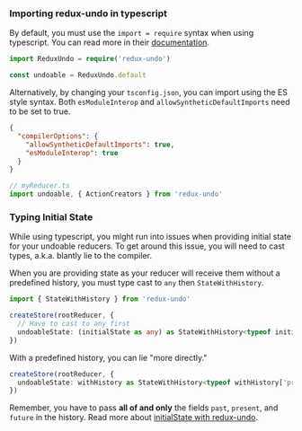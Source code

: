 ### Importing redux-undo in typescript

By default, you must use the `import = require` syntax when using typescript. You can read more in their [documentation](https://www.typescriptlang.org/docs/handbook/modules.html#export--and-import--require).

```typescript
import ReduxUndo = require('redux-undo')

const undoable = ReduxUndo.default
```

Alternatively, by changing your `tsconfig.json`, you can import using the ES style syntax. Both `esModuleInterop` and `allowSyntheticDefaultImports` need to be set to true.

```json
{
  "compilerOptions": {
    "allowSyntheticDefaultImports": true,
    "esModuleInterop": true
  }
}
```

```typescript
// myReducer.ts
import undoable, { ActionCreators } from 'redux-undo'
```

### Typing Initial State

While using typescript, you might run into issues when providing initial state for your undoable reducers. To get around this issue, you will need to cast types, a.k.a. blantly lie to the compiler.

When you are providing state as your reducer will receive them without a predefined history, you must type cast to `any` then `StateWithHistory`.

```typescript
import { StateWithHistory } from 'redux-undo'

createStore(rootReducer, {
  // Have to cast to any first
  undoableState: (initialState as any) as StateWithHistory<typeof initialState>
})
```

With a predefined history, you can lie "more directly."

```typescript
createStore(rootReducer, {
  undoableState: withHistory as StateWithHistory<typeof withHistory['present']>
})
```

Remember, you have to pass **all of and only** the fields `past`, `present`, and `future` in the history. Read more about [initialState with redux-undo](./upgrading-to-1.0.md#initialstate).
